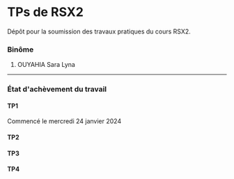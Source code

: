 # TPs de RSX2

Dépôt pour la soumission des travaux pratiques du cours RSX2.


### Binôme
1. OUYAHIA Sara Lyna


----

### État d'achèvement du travail

#### TP1
Commencé le mercredi 24 janvier 2024


#### TP2


#### TP3


#### TP4
